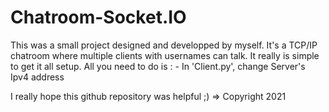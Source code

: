 # Chatroom-Socket.IO
This was a small project designed and developped by myself. It's a TCP/IP chatroom where multiple clients with usernames can talk.
It really is simple to get it all setup. All you need to do is :
            - In 'Client.py', change Server's Ipv4 address

I really hope this github repository was helpful ;)
=> Copyright 2021
